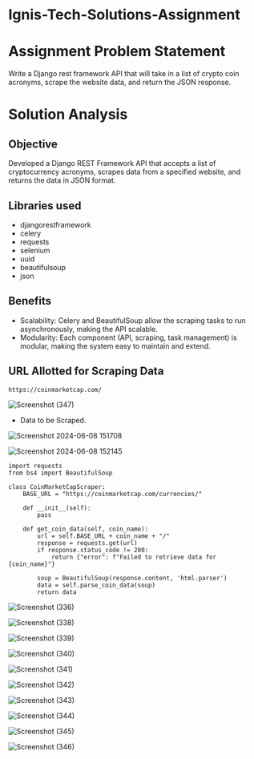 # Ignis-Tech-Solutions-Assignment

# Assignment Problem Statement
Write a Django rest framework API that will take in a list of crypto coin acronyms, scrape the website data, and return the JSON response.

# Solution Analysis
## Objective
Developed a Django REST Framework API that accepts a list of cryptocurrency acronyms, scrapes data from a specified website, and returns the data in JSON format.

## Libraries used
- djangorestframework
- celery
- requests
- selenium
- uuid
- beautifulsoup
- json

## Benefits
- Scalability: Celery and BeautifulSoup allow the scraping tasks to run asynchronously, making the API scalable.
- Modularity: Each component (API, scraping, task management) is modular, making the system easy to maintain and extend.

## URL Allotted for Scraping Data
```https://coinmarketcap.com/```

![Screenshot (347)](https://github.com/Spraveen8-chary/Ignis-Tech-Solutions-Assignment/assets/108536707/9c7948ff-28a2-470c-a05b-a5a7220c92cf)

- Data to be Scraped.

![Screenshot 2024-06-08 151708](https://github.com/Spraveen8-chary/Ignis-Tech-Solutions-Assignment/assets/108536707/3ffd5756-3ef6-4e16-aa9b-e737ac1d7544)

![Screenshot 2024-06-08 152145](https://github.com/Spraveen8-chary/Ignis-Tech-Solutions-Assignment/assets/108536707/d125afec-8a19-47a6-aab7-490bb63ae2b2)

```
import requests
from bs4 import BeautifulSoup

class CoinMarketCapScraper:
    BASE_URL = "https://coinmarketcap.com/currencies/"

    def __init__(self):
        pass

    def get_coin_data(self, coin_name):
        url = self.BASE_URL + coin_name + "/"
        response = requests.get(url)
        if response.status_code != 200:
            return {"error": f"Failed to retrieve data for {coin_name}"}

        soup = BeautifulSoup(response.content, 'html.parser')
        data = self.parse_coin_data(soup)
        return data
```

![Screenshot (336)](https://github.com/Spraveen8-chary/Ignis-Tech-Solutions-Assignment/assets/108536707/704ff3b2-232f-41f4-9624-0b73837d1ccf)

![Screenshot (338)](https://github.com/Spraveen8-chary/Ignis-Tech-Solutions-Assignment/assets/108536707/8dda33d3-d8dd-4434-916d-6c53c24a5828)

![Screenshot (339)](https://github.com/Spraveen8-chary/Ignis-Tech-Solutions-Assignment/assets/108536707/dab38c1d-f631-4738-9978-0088624e3444)

![Screenshot (340)](https://github.com/Spraveen8-chary/Ignis-Tech-Solutions-Assignment/assets/108536707/2e7a1663-35a5-46e2-b2a0-3b8eceabe952)

![Screenshot (341)](https://github.com/Spraveen8-chary/Ignis-Tech-Solutions-Assignment/assets/108536707/1eb4c8e2-1eb6-4f82-955d-5cc7c40e82e2)

![Screenshot (342)](https://github.com/Spraveen8-chary/Ignis-Tech-Solutions-Assignment/assets/108536707/484ff9e9-6f03-4d31-b7c8-74e69abbac87)

![Screenshot (343)](https://github.com/Spraveen8-chary/Ignis-Tech-Solutions-Assignment/assets/108536707/dbadc57c-1e0e-41e3-a391-953e87b334d4)

![Screenshot (344)](https://github.com/Spraveen8-chary/Ignis-Tech-Solutions-Assignment/assets/108536707/9b2decf6-e908-43e5-93e1-57c34a418a00)

![Screenshot (345)](https://github.com/Spraveen8-chary/Ignis-Tech-Solutions-Assignment/assets/108536707/945152f5-da00-4d16-aedc-c8332357e869)

![Screenshot (346)](https://github.com/Spraveen8-chary/Ignis-Tech-Solutions-Assignment/assets/108536707/f8792fb4-933a-46a5-89a1-f67413a94b72)
